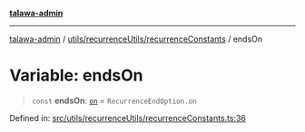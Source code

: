 [**talawa-admin**](../../../../README.md)

***

[talawa-admin](../../../../modules.md) / [utils/recurrenceUtils/recurrenceConstants](../README.md) / endsOn

# Variable: endsOn

> `const` **endsOn**: [`on`](../../recurrenceTypes/enumerations/RecurrenceEndOption.md#on) = `RecurrenceEndOption.on`

Defined in: [src/utils/recurrenceUtils/recurrenceConstants.ts:36](https://github.com/bint-Eve/talawa-admin/blob/16ddeb98e6868a55bca282e700a8f4212d222c01/src/utils/recurrenceUtils/recurrenceConstants.ts#L36)
